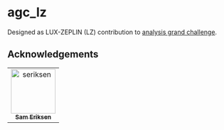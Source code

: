 # agc_lz

Designed as LUX-ZEPLIN (LZ) contribution to [analysis grand challenge](https://github.com/iris-hep/analysis-grand-challenge).



## Acknowledgements
<!-- readme: contributors -start -->
<table>
<tr>
    <td align="center">
        <a href="https://github.com/seriksen">
            <img src="https://avatars.githubusercontent.com/u/5619270?v=4" width="100;" alt="seriksen"/>
            <br />
            <sub><b>Sam Eriksen</b></sub>
        </a>
    </td></tr>
</table>
<!-- readme: contributors -end -->
